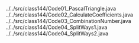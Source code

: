 ../../src/class144/Code01_PascalTriangle.java
../../src/class144/Code02_CalculateCoefficients.java
../../src/class144/Code03_CombinationNumber.java
../../src/class144/Code04_SplitWays1.java
../../src/class144/Code04_SplitWays2.java
